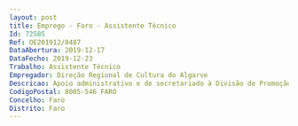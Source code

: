 ```yaml
--- 
layout: post
title: Emprego - Faro - Assistente Técnico
Id: 72585
Ref: OE201912/0487
DataAbertura: 2019-12-17
DataFecho: 2019-12-23
Trabalho: Assistente Técnico
Empregador: Direção Regional de Cultura do Algarve
Descricao: Apoio administrativo e de secretariado à Divisão de Promoção e Dinamização Cultural  Disponibilidade para horário flexível e apoio às atividades da DRCAlg ao final do dia em em fins de semana ou feriados  Facilidade de contacto com o público e com os agentes culturais da região  Conhecimentos de design gráfico.
CodigoPostal: 8005-546 FARO
Concelho: Faro
Distrito: Faro
--- 
```

